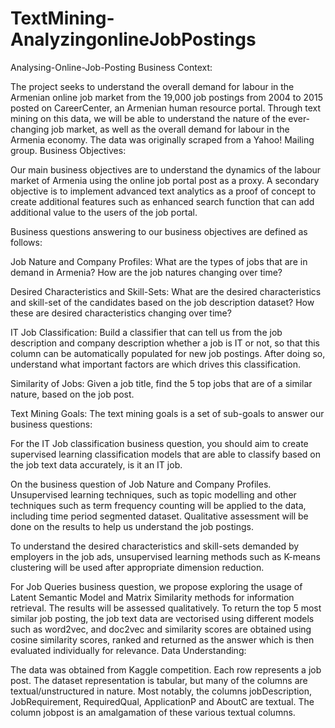 # TextMining-AnalyzingonlineJobPostings

Analysing-Online-Job-Posting
Business Context:

The project seeks to understand the overall demand for labour in the Armenian online job market from the 19,000 job postings from 2004 to 2015 posted on CareerCenter, an Armenian human resource portal. Through text mining on this data, we will be able to understand the nature of the ever-changing job market, as well as the overall demand for labour in the Armenia economy. The data was originally scraped from a Yahoo! Mailing group.
Business Objectives:

Our main business objectives are to understand the dynamics of the labour market of Armenia using the online job portal post as a proxy. A secondary objective is to implement advanced text analytics as a proof of concept to create additional features such as enhanced search function that can add additional value to the users of the job portal.

Business questions answering to our business objectives are defined as follows:

Job Nature and Company Profiles: What are the types of jobs that are in demand in Armenia? How are the job natures changing over time?

Desired Characteristics and Skill-Sets: What are the desired characteristics and skill-set of the candidates based on the job description dataset? How these are desired characteristics changing over time?

IT Job Classification: Build a classifier that can tell us from the job description and company description whether a job is IT or not, so that this column can be automatically populated for new job postings. After doing so, understand what important factors are which drives this classification.

Similarity of Jobs: Given a job title, find the 5 top jobs that are of a similar nature, based on the job post.

Text Mining Goals: The text mining goals is a set of sub-goals to answer our business questions:

For the IT Job classification business question, you should aim to create supervised learning classification models that are able to classify based on the job text data accurately, is it an IT job.

On the business question of Job Nature and Company Profiles. Unsupervised learning techniques, such as topic modelling and other techniques such as term frequency counting will be applied to the data, including time period segmented dataset. Qualitative assessment will be done on the results to help us understand the job postings.

To understand the desired characteristics and skill-sets demanded by employers in the job ads, unsupervised learning methods such as K-means clustering will be used after appropriate dimension reduction.

For Job Queries business question, we propose exploring the usage of Latent Semantic Model and Matrix Similarity methods for information retrieval. The results will be assessed qualitatively. To return the top 5 most similar job posting, the job text data are vectorised using different models such as word2vec, and doc2vec and similarity scores are obtained using cosine similarity scores, ranked and returned as the answer which is then evaluated individually for relevance.
Data Understanding:

The data was obtained from Kaggle competition. Each row represents a job post. The dataset representation is tabular, but many of the columns are textual/unstructured in nature. Most notably, the columns jobDescription, JobRequirement, RequiredQual, ApplicationP and AboutC are textual. The column jobpost is an amalgamation of these various textual columns.
